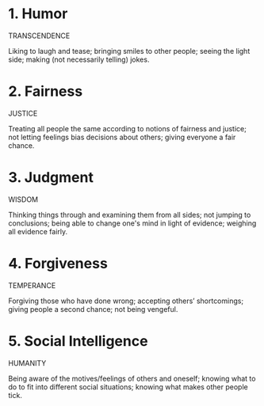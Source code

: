 # 1. Humor

TRANSCENDENCE

Liking to laugh and tease; bringing smiles to other people; seeing the light side; making (not necessarily
telling) jokes.

# 2. Fairness

JUSTICE

Treating all people the same according to notions of fairness and justice; not letting feelings bias decisions
about others; giving everyone a fair chance.

# 3. Judgment

WISDOM

Thinking things through and examining them from all sides; not jumping to conclusions; being able to change
one's mind in light of evidence; weighing all evidence fairly.

# 4. Forgiveness

TEMPERANCE

Forgiving those who have done wrong; accepting others’ shortcomings; giving people a second chance; not
being vengeful.

# 5. Social Intelligence

HUMANITY

Being aware of the motives/feelings of others and oneself; knowing what to do to fit into different social
situations; knowing what makes other people tick.
